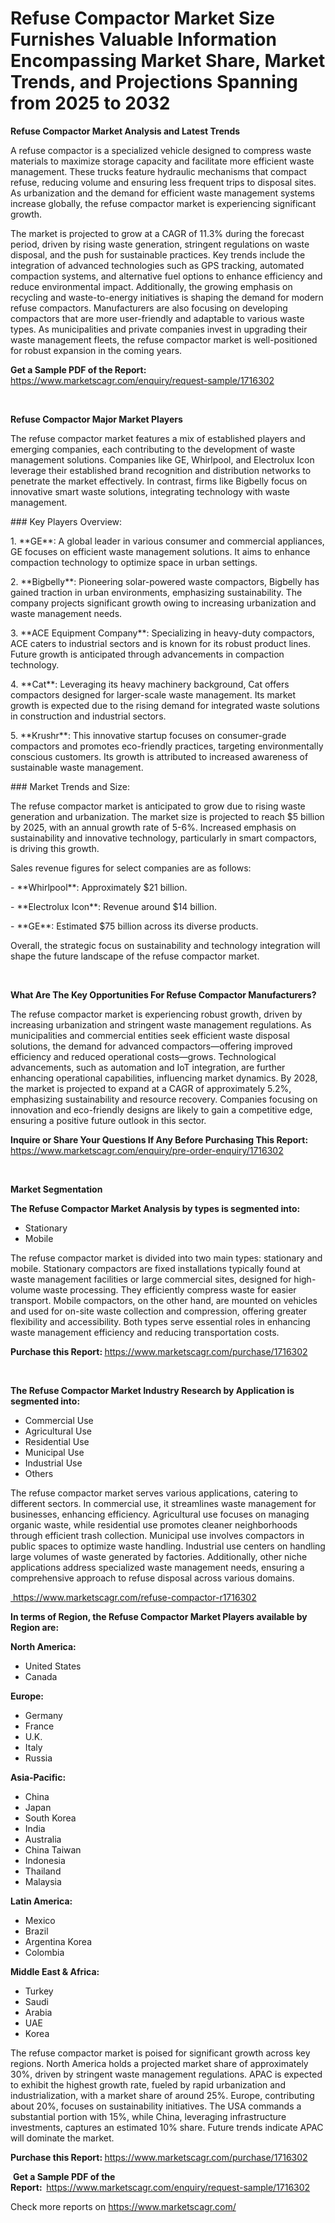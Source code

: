 <p><h1>Refuse Compactor Market Size Furnishes Valuable Information Encompassing Market Share, Market Trends, and Projections Spanning from 2025 to 2032</h1></p><p><strong>Refuse Compactor Market Analysis and Latest Trends</strong></p>
<p><p>A refuse compactor is a specialized vehicle designed to compress waste materials to maximize storage capacity and facilitate more efficient waste management. These trucks feature hydraulic mechanisms that compact refuse, reducing volume and ensuring less frequent trips to disposal sites. As urbanization and the demand for efficient waste management systems increase globally, the refuse compactor market is experiencing significant growth.</p><p>The market is projected to grow at a CAGR of 11.3% during the forecast period, driven by rising waste generation, stringent regulations on waste disposal, and the push for sustainable practices. Key trends include the integration of advanced technologies such as GPS tracking, automated compaction systems, and alternative fuel options to enhance efficiency and reduce environmental impact. Additionally, the growing emphasis on recycling and waste-to-energy initiatives is shaping the demand for modern refuse compactors. Manufacturers are also focusing on developing compactors that are more user-friendly and adaptable to various waste types. As municipalities and private companies invest in upgrading their waste management fleets, the refuse compactor market is well-positioned for robust expansion in the coming years.</p></p>
<p><strong>Get a Sample PDF of the Report:&nbsp;</strong> <a href="https://www.marketscagr.com/enquiry/request-sample/1716302?utm_campaign=2460&utm_medium=2&utm_source=Github&utm_content=ia&utm_term=19022025&utm_id=refuse-compactor">https://www.marketscagr.com/enquiry/request-sample/1716302</a></p>
<p>&nbsp;</p>
<p><strong>Refuse Compactor Major Market Players</strong></p>
<p><p>The refuse compactor market features a mix of established players and emerging companies, each contributing to the development of waste management solutions. Companies like GE, Whirlpool, and Electrolux Icon leverage their established brand recognition and distribution networks to penetrate the market effectively. In contrast, firms like Bigbelly focus on innovative smart waste solutions, integrating technology with waste management.</p><p>### Key Players Overview:</p><p>1. **GE**: A global leader in various consumer and commercial appliances, GE focuses on efficient waste management solutions. It aims to enhance compaction technology to optimize space in urban settings.</p><p>2. **Bigbelly**: Pioneering solar-powered waste compactors, Bigbelly has gained traction in urban environments, emphasizing sustainability. The company projects significant growth owing to increasing urbanization and waste management needs.</p><p>3. **ACE Equipment Company**: Specializing in heavy-duty compactors, ACE caters to industrial sectors and is known for its robust product lines. Future growth is anticipated through advancements in compaction technology.</p><p>4. **Cat**: Leveraging its heavy machinery background, Cat offers compactors designed for larger-scale waste management. Its market growth is expected due to the rising demand for integrated waste solutions in construction and industrial sectors.</p><p>5. **Krushr**: This innovative startup focuses on consumer-grade compactors and promotes eco-friendly practices, targeting environmentally conscious customers. Its growth is attributed to increased awareness of sustainable waste management.</p><p>### Market Trends and Size:</p><p>The refuse compactor market is anticipated to grow due to rising waste generation and urbanization. The market size is projected to reach $5 billion by 2025, with an annual growth rate of 5-6%. Increased emphasis on sustainability and innovative technology, particularly in smart compactors, is driving this growth.</p><p>Sales revenue figures for select companies are as follows:</p><p>- **Whirlpool**: Approximately $21 billion.</p><p>- **Electrolux Icon**: Revenue around $14 billion.</p><p>- **GE**: Estimated $75 billion across its diverse products. </p><p>Overall, the strategic focus on sustainability and technology integration will shape the future landscape of the refuse compactor market.</p></p>
<p>&nbsp;</p>
<p><strong>What Are The Key Opportunities For Refuse Compactor Manufacturers?</strong></p>
<p><p>The refuse compactor market is experiencing robust growth, driven by increasing urbanization and stringent waste management regulations. As municipalities and commercial entities seek efficient waste disposal solutions, the demand for advanced compactors—offering improved efficiency and reduced operational costs—grows. Technological advancements, such as automation and IoT integration, are further enhancing operational capabilities, influencing market dynamics. By 2028, the market is projected to expand at a CAGR of approximately 5.2%, emphasizing sustainability and resource recovery. Companies focusing on innovation and eco-friendly designs are likely to gain a competitive edge, ensuring a positive future outlook in this sector.</p></p>
<p><strong>Inquire or Share Your Questions If Any Before Purchasing This Report:</strong> <a href="https://www.marketscagr.com/enquiry/pre-order-enquiry/1716302?utm_campaign=2460&utm_medium=2&utm_source=Github&utm_content=ia&utm_term=19022025&utm_id=refuse-compactor">https://www.marketscagr.com/enquiry/pre-order-enquiry/1716302</a></p>
<p>&nbsp;</p>
<p><strong>Market Segmentation</strong></p>
<p><strong>The Refuse Compactor Market Analysis by types is segmented into:</strong></p>
<p><ul><li>Stationary</li><li>Mobile</li></ul></p>
<p><p>The refuse compactor market is divided into two main types: stationary and mobile. Stationary compactors are fixed installations typically found at waste management facilities or large commercial sites, designed for high-volume waste processing. They efficiently compress waste for easier transport. Mobile compactors, on the other hand, are mounted on vehicles and used for on-site waste collection and compression, offering greater flexibility and accessibility. Both types serve essential roles in enhancing waste management efficiency and reducing transportation costs.</p></p>
<p><strong>Purchase this Report:&nbsp;</strong><a href="https://www.marketscagr.com/purchase/1716302?utm_campaign=2460&utm_medium=2&utm_source=Github&utm_content=ia&utm_term=19022025&utm_id=refuse-compactor">https://www.marketscagr.com/purchase/1716302</a></p>
<p>&nbsp;</p>
<p><strong>The Refuse Compactor Market Industry Research by Application is segmented into:</strong></p>
<p><ul><li>Commercial Use</li><li>Agricultural Use</li><li>Residential Use</li><li>Municipal Use</li><li>Industrial Use</li><li>Others</li></ul></p>
<p><p>The refuse compactor market serves various applications, catering to different sectors. In commercial use, it streamlines waste management for businesses, enhancing efficiency. Agricultural use focuses on managing organic waste, while residential use promotes cleaner neighborhoods through efficient trash collection. Municipal use involves compactors in public spaces to optimize waste handling. Industrial use centers on handling large volumes of waste generated by factories. Additionally, other niche applications address specialized waste management needs, ensuring a comprehensive approach to refuse disposal across various domains.</p></p>
<p><a href="https://www.marketscagr.com/refuse-compactor-r1716302?utm_campaign=2460&utm_medium=2&utm_source=Github&utm_content=ia&utm_term=19022025&utm_id=refuse-compactor">&nbsp;https://www.marketscagr.com/refuse-compactor-r1716302</a></p>
<p><strong>In terms of Region, the Refuse Compactor Market Players available by Region are:</strong></p>
<p>
    <p> <strong> North America: </strong>
        <ul>
            <li>United States</li>
            <li>Canada</li>
        </ul>
        </p> 
    <p> <strong> Europe: </strong>
        <ul>
            <li>Germany</li>
            <li>France</li>
            <li>U.K.</li>
            <li>Italy</li>
            <li>Russia</li>
        </ul>
        </p> 
    <p> <strong> Asia-Pacific: </strong>
        <ul>
            <li>China</li>
            <li>Japan</li>
            <li>South Korea</li>
            <li>India</li>
            <li>Australia</li>
            <li>China Taiwan</li>
            <li>Indonesia</li>
            <li>Thailand</li>
            <li>Malaysia</li>
        </ul>
        </p> 
    <p> <strong> Latin America: </strong>
        <ul>
            <li>Mexico</li>
            <li>Brazil</li>
            <li>Argentina Korea</li>
            <li>Colombia</li>
        </ul>
        </p> 
    <p> <strong> Middle East & Africa: </strong>
        <ul>
            <li>Turkey</li>
            <li>Saudi</li>
            <li>Arabia</li>
            <li>UAE</li>
            <li>Korea</li>
        </ul>
    </p>
    </p>
<p><p>The refuse compactor market is poised for significant growth across key regions. North America holds a projected market share of approximately 30%, driven by stringent waste management regulations. APAC is expected to exhibit the highest growth rate, fueled by rapid urbanization and industrialization, with a market share of around 25%. Europe, contributing about 20%, focuses on sustainability initiatives. The USA commands a substantial portion with 15%, while China, leveraging infrastructure investments, captures an estimated 10% share. Future trends indicate APAC will dominate the market.</p></p>
<p><strong>Purchase this Report: </strong><a href="https://www.marketscagr.com/purchase/1716302?utm_campaign=2460&utm_medium=2&utm_source=Github&utm_content=ia&utm_term=19022025&utm_id=refuse-compactor">https://www.marketscagr.com/purchase/1716302</a></p>
<p>&nbsp;<strong>Get a Sample PDF of the Report:&nbsp;&nbsp;</strong><a href="https://www.marketscagr.com/enquiry/request-sample/1716302?utm_campaign=2460&utm_medium=2&utm_source=Github&utm_content=ia&utm_term=19022025&utm_id=refuse-compactor">https://www.marketscagr.com/enquiry/request-sample/1716302</a></p>
<p><strong></strong></p>
<p>Check more reports on <a href="https://www.marketscagr.com/?utm_campaign=2460&utm_medium=2&utm_source=Github&utm_content=ia&utm_term=19022025&utm_id=refuse-compactor">https://www.marketscagr.com/</a></p>